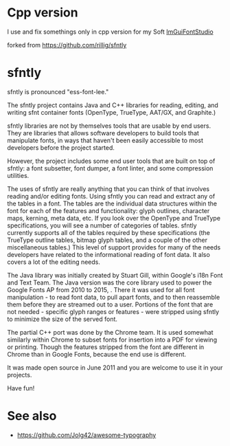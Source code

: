 # Cpp version

I use and fix somethings only in cpp version for my Soft [ImGuiFontStudio](https://github.com/aiekick/ImGuiFontStudio)

forked from https://github.com/rillig/sfntly

# sfntly

sfntly is pronounced "ess-font-lee."

The sfntly project contains Java and C++ libraries for reading, editing, and writing sfnt container fonts (OpenType, TrueType, AAT/GX, and Graphite.)

sfntly libraries are not by themselves tools that are usable by end users. 
They are libraries that allows software developers to build tools that manipulate fonts, in ways that haven't been easily accessible to most developers before the project started.

However, the project includes some end user tools that are built on top of sfntly: 
a font subsetter, font dumper, a font linter, and some compression utilities.

The uses of sfntly are really anything that you can think of that involves reading and/or editing fonts. 
Using sfntly you can read and extract any of the tables in a font. 
The tables are the individual data structures within the font for each of the features and functionality: 
glyph outlines, character maps, kerning, meta data, etc. 
If you look over the OpenType and TrueType specifications, you will see a number of categories of tables. 
sfntly currently supports all of the tables required by these specifications (the TrueType outline tables, bitmap glyph tables, and a couple of the other miscellaneous tables.)
This level of support provides for many of the needs developers have related to the informational reading of font data. 
It also covers a lot of the editing needs.

The Java library was initially created by Stuart Gill, within Google's i18n Font and Text Team.
The Java version was the core library used to power the Google Fonts AP from 2010 to 2015, .
There it was used for all font manipulation - to read font data, to pull apart fonts, and to then reassemble them before they are streamed out to a user. 
Portions of the font that are not needed - specific glyph ranges or features - were stripped using sfntly to minimize the size of the served font. 

The partial C++ port was done by the Chrome team.
It is used somewhat similarly within Chrome to subset fonts for insertion into a PDF for viewing or printing. 
Though the features stripped from the font are different in Chrome than in Google Fonts, because the end use is different.

It was made open source in June 2011 and you are welcome to use it in your projects.

Have fun!

# See also

* https://github.com/Jolg42/awesome-typography
